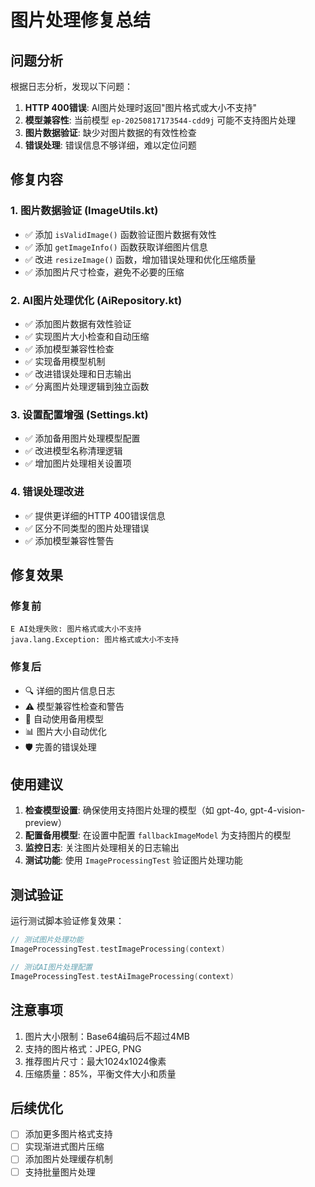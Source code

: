 # 图片处理修复总结

## 问题分析

根据日志分析，发现以下问题：

1. **HTTP 400错误**: AI图片处理时返回"图片格式或大小不支持"
2. **模型兼容性**: 当前模型 `ep-20250817173544-cdd9j` 可能不支持图片处理
3. **图片数据验证**: 缺少对图片数据的有效性检查
4. **错误处理**: 错误信息不够详细，难以定位问题

## 修复内容

### 1. 图片数据验证 (ImageUtils.kt)

- ✅ 添加 `isValidImage()` 函数验证图片数据有效性
- ✅ 添加 `getImageInfo()` 函数获取详细图片信息
- ✅ 改进 `resizeImage()` 函数，增加错误处理和优化压缩质量
- ✅ 添加图片尺寸检查，避免不必要的压缩

### 2. AI图片处理优化 (AiRepository.kt)

- ✅ 添加图片数据有效性验证
- ✅ 实现图片大小检查和自动压缩
- ✅ 添加模型兼容性检查
- ✅ 实现备用模型机制
- ✅ 改进错误处理和日志输出
- ✅ 分离图片处理逻辑到独立函数

### 3. 设置配置增强 (Settings.kt)

- ✅ 添加备用图片处理模型配置
- ✅ 改进模型名称清理逻辑
- ✅ 增加图片处理相关设置项

### 4. 错误处理改进

- ✅ 提供更详细的HTTP 400错误信息
- ✅ 区分不同类型的图片处理错误
- ✅ 添加模型兼容性警告

## 修复效果

### 修复前
```
E AI处理失败: 图片格式或大小不支持
java.lang.Exception: 图片格式或大小不支持
```

### 修复后
- 🔍 详细的图片信息日志
- ⚠️ 模型兼容性检查和警告
- 🔄 自动使用备用模型
- 📊 图片大小自动优化
- 🛡️ 完善的错误处理

## 使用建议

1. **检查模型设置**: 确保使用支持图片处理的模型（如 gpt-4o, gpt-4-vision-preview）
2. **配置备用模型**: 在设置中配置 `fallbackImageModel` 为支持图片的模型
3. **监控日志**: 关注图片处理相关的日志输出
4. **测试功能**: 使用 `ImageProcessingTest` 验证图片处理功能

## 测试验证

运行测试脚本验证修复效果：

```kotlin
// 测试图片处理功能
ImageProcessingTest.testImageProcessing(context)

// 测试AI图片处理配置
ImageProcessingTest.testAiImageProcessing(context)
```

## 注意事项

1. 图片大小限制：Base64编码后不超过4MB
2. 支持的图片格式：JPEG, PNG
3. 推荐图片尺寸：最大1024x1024像素
4. 压缩质量：85%，平衡文件大小和质量

## 后续优化

- [ ] 添加更多图片格式支持
- [ ] 实现渐进式图片压缩
- [ ] 添加图片处理缓存机制
- [ ] 支持批量图片处理
